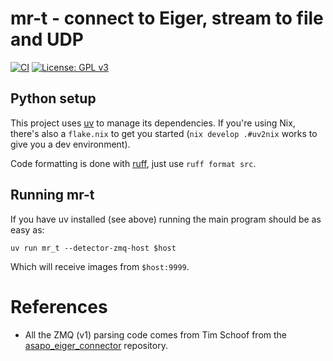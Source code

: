 # mr-t - connect to Eiger, stream to file and UDP

[![CI](https://github.com/pmiddend/mr-t/actions/workflows/ci.yaml/badge.svg)](https://github.com/pmiddend/mr-t/actions/workflows/ci.yaml)
[![License: GPL v3](https://img.shields.io/badge/License-GPLv3-blue.svg)](https://www.gnu.org/licenses/gpl-3.0)

## Python setup

This project uses [uv](https://docs.astral.sh/uv/) to manage its dependencies. If you're using Nix, there's also a `flake.nix` to get you started (`nix develop .#uv2nix` works to give you a dev environment).

Code formatting is done with [ruff](https://docs.astral.sh/ruff/), just use `ruff format src`.

## Running mr-t

If you have uv installed (see above) running the main program should be as easy as:

```
uv run mr_t --detector-zmq-host $host
```

Which will receive images from `$host:9999`.

# References

- All the ZMQ (v1) parsing code comes from Tim Schoof from the [asapo_eiger_connector](https://gitlab.desy.de/fs-sc/asapo_eiger_connector) repository.
